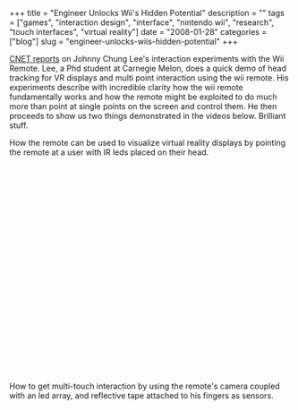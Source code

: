 +++
title = "Engineer Unlocks Wii's Hidden Potential"
description = ""
tags = ["games", "interaction design", "interface", "nintendo wii", "research", "touch interfaces", "virtual reality"]
date = "2008-01-28"
categories = ["blog"]
slug = "engineer-unlocks-wiis-hidden-potential"
+++



<p><a href="http://www.news.com/8301-13580_3-9858728-39.html">CNET reports</a> on Johnny Chung Lee's interaction experiments with the Wii Remote. Lee, a Phd student at Carnegie Melon, does a quick demo of head tracking for VR displays and multi point interaction using the wii remote. His experiments describe with incredible clarity how the wii remote fundamentally works and how the remote might be exploited to do much more than point at single points on the screen and control them. He then proceeds to show us two things demonstrated in the videos below. Brilliant stuff.</p>
<p>How the remote can be used to visualize virtual reality displays by pointing the remote at a user with IR leds placed on their head.</p>
<div class="video">
<object><param name="movie" value="https://www.youtube.com/v/Jd3-eiid-Uw&amp;rel=1&amp;border=1"></param><param name="wmode" value="transparent"></param><embed src="https://www.youtube.com/v/Jd3-eiid-Uw&amp;rel=1&amp;border=1" type="application/x-shockwave-flash" wmode="transparent" width="425" height="373"></embed></object></div>
<p>How to get multi-touch interaction by using the remote's camera coupled with an led array, and reflective tape attached to his fingers as sensors.</p>
<div class="video">
<object><param name="movie" value="https://www.youtube.com/v/0awjPUkBXOU&amp;rel=1&amp;border=1"></param><param name="wmode" value="transparent"></param><embed src="https://www.youtube.com/v/0awjPUkBXOU&amp;rel=1&amp;border=1" type="application/x-shockwave-flash" wmode="transparent" width="425" height="373"></embed></object></div>
    
  
